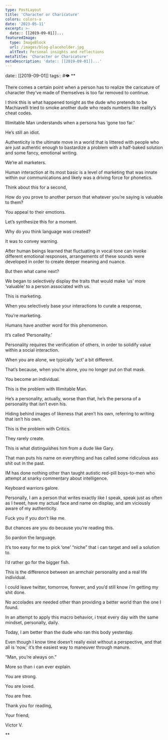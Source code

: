 ```yaml
---
type: PostLayout
title: 'Character or Charicature'
colors: colors-a
date: '2023-05-11'
excerpt: >-
  date:: [[2019-09-01]]...
featuredImage:
  type: ImageBlock
  url: /images/blog-placeholder.jpg
  altText: Personal insights and reflections
metaTitle: 'Character or Charicature'
metaDescription: 'date:: [[2019-09-01]]...'
---
```


date:: [[2019-09-01]]
tags:: #👁 
**

There comes a certain point when a person has to realize the caricature of character they’ve made of themselves is too far removed to continue.

  

I think this is what happened tonight as the dude who pretends to be Machiavelli tried to smoke another dude who reads numbers like reality’s cheat codes.

  

Illimitable Man understands when a persona has ‘gone too far.’

  

He’s still an idiot.

  

Authenticity is the ultimate move in a world that is littered with people who are just authentic enough to bastardize a problem with a half-baked solution and some fancy, emotional writing.

  

We’re all marketers.

  

Human interaction at its most basic is a level of marketing that was innate within our communications and likely was a driving force for phonetics.

  

Think about this for a second,

  

How do you prove to another person that whatever you’re saying is valuable to them?

  

You appeal to their emotions.

  

Let’s synthesize this for a moment.

  

Why do you think language was created?

  

It was to convey warning.

  

After human beings learned that fluctuating in vocal tone can invoke different emotional responses, arrangements of these sounds were developed in order to create deeper meaning and nuance.

  

But then what came next?

  

We began to selectively display the traits that would make ‘us’ more ‘valuable’ to a person associated with us.

  

This is marketing.

  

When you selectively base your interactions to curate a response, 

  

You’re marketing.

  

Humans have another word for this phenomenon.

  

It’s called ‘Personality.’

  

Personality requires the verification of others, in order to solidify value within a social interaction.

  

When you are alone, we typically ‘act’ a bit different.

  

That’s because, when you’re alone, you no longer put on that mask.

  

You become an individual.

  

This is the problem with Illimitable Man.

  

He’s a personality, actually, worse than that, he’s the persona of a personality that isn’t even his.

  

Hiding behind images of likeness that aren’t his own, referring to writing that isn’t his own.

  

This is the problem with Critics.

  

They rarely create.

  

This is what distinguishes him from a dude like Gary.

  

That man puts his name on everything and has called some ridiculous ass shit out in the past.  
  
IM has done nothing other than taught autistic red-pill boys-to-men who attempt at snarky commentary about intelligence.

  

Keyboard warriors galore.

  

Personally, I am a person that writes exactly like I speak, speak just as often as I tweet, have my actual face and name on display, and am viciously aware of my authenticity.

  

Fuck you if you don’t like me.

  

But chances are you do because you’re reading this.

  

So pardon the language.

  

It’s too easy for me to pick ‘one’ “niche” that i can target and sell a solution to.

  

I’d rather go for the bigger fish.

  

This is the difference between an armchair personality and a real life individual.

  

I could leave twitter, tomorrow, forever, and you’d still know i’m getting my shit done.

  

No accolades are needed other than providing a better world than the one I found.

  

In an attempt to apply this macro behavior, i treat every day with the same mindset, personally, daily.

  

Today, I am better than the dude who ran this body yesterday.

  

Even though I know time doesn’t really exist without a perspective, and that all is ‘now,’ it’s the easiest way to maneuver through manure.

  

“Man, you’re always on.”

  

More so than i can ever explain.

  

You are strong.

  

You are loved.

  

You are free.

  

Thank you for reading, 

  

Your friend,

  

Victor V.

**